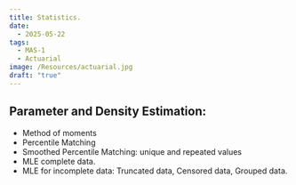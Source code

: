 ```yaml
---
title: Statistics.
date:
  - 2025-05-22
tags:
  - MAS-1
  - Actuarial
image: /Resources/actuarial.jpg
draft: "true"
---
```

## Parameter and Density Estimation:
- Method of moments
- Percentile Matching
- Smoothed Percentile Matching: unique and repeated values
- MLE complete data.
- MLE for incomplete data: Truncated data, Censored data, Grouped data.